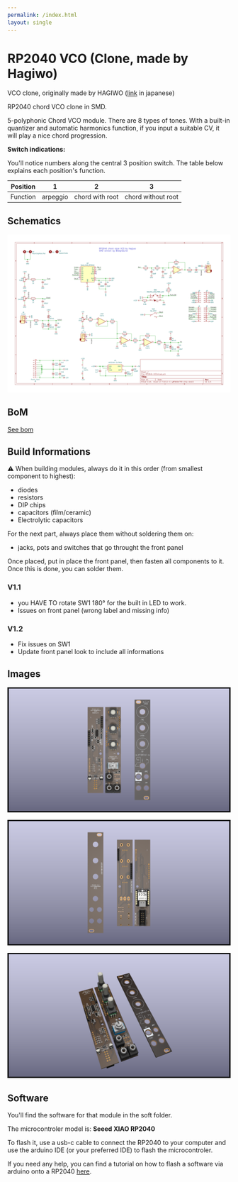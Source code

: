 ```yaml
---
permalink: /index.html
layout: single
---
```


# RP2040 VCO (Clone, made by Hagiwo)

VCO clone, originally made by HAGIWO ([link](https://note.com/solder_state/n/n64b91a171218) in japanese)

RP2040 chord VCO clone in SMD.

5-polyphonic Chord VCO module.
There are 8 types of tones.
With a built-in quantizer and automatic harmonics function, if you input a suitable CV, it will play a nice chord progression.

**Switch indications:**

You'll notice numbers along the central 3 position switch. The table below explains each position's function. 

| Position |     1    |        2        |          3         |
|----------|:--------:|:---------------:|:------------------:|
| Function | arpeggio | chord with root | chord without root |


## Schematics

![schematic](documentation/image/RP2040-VCO-schematic.svg)

## BoM

[See bom](documentation/bom/RP2040-VCO_V1.2--iBoM.html)

## Build Informations

:warning: When building modules, always do it in this order (from smallest component to highest):
- diodes
- resistors
- DIP chips
- capacitors (film/ceramic)
- Electrolytic capacitors

For the next part, always place them without soldering them on: 
- jacks, pots and switches that go throught the front panel

Once placed, put in place the front panel, then fasten all components to it. Once this is done, you can solder them.

### V1.1
- you HAVE TO rotate SW1 180° for the built in LED to work.
- Issues on front panel (wrong label and missing info)

### V1.2
 - Fix issues on SW1
 - Update front panel look to include all informations

## Images

![3D (front)](documentation/image/RP2040-VCO-3D_top.png)

![3D (back)](documentation/image/RP2040-VCO-3D_bottom.png)

![3D (iso)](documentation/image/RP2040-VCO-3D_top30deg.png)

## Software

You'll find the software for that module in the soft folder.

The microcontroler model is: **Seeed XIAO RP2040**

To flash it, use a usb-c cable to connect the RP2040 to your computer and use the arduino IDE (or your preferred IDE) to flash the microcontroler.

If you need any help, you can find a tutorial on how to flash a software via arduino onto a RP2040 [here](https://wiki.seeedstudio.com/XIAO-RP2040-with-Arduino/).